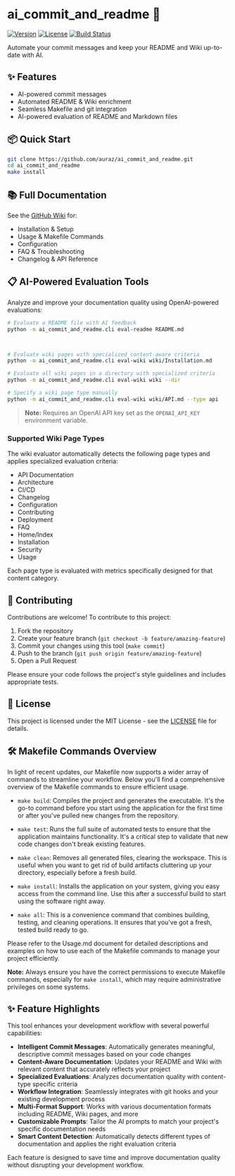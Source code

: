 # ai_commit_and_readme 🚀

[![Version](https://img.shields.io/badge/version-0.1.0-blue.svg)](https://github.com/auraz/ai_commit_and_readme)
[![License](https://img.shields.io/badge/License-MIT-green.svg)](https://opensource.org/licenses/MIT)
[![Build Status](https://img.shields.io/badge/build-passing-brightgreen.svg)](https://github.com/auraz/ai_commit_and_readme)

Automate your commit messages and keep your README and Wiki up-to-date with AI.

## ✨ Features

- AI-powered commit messages
- Automated README & Wiki enrichment
- Seamless Makefile and git integration
- AI-powered evaluation of README and Markdown files

## 📦 Quick Start

```sh
git clone https://github.com/auraz/ai_commit_and_readme.git
cd ai_commit_and_readme
make install
```

## 📚 Full Documentation

See the [GitHub Wiki](https://github.com/auraz/ai_commit_and_readme/wiki) for:
- Installation & Setup
- Usage & Makefile Commands
- Configuration
- FAQ & Troubleshooting
- Changelog & API Reference

## 📋 AI-Powered Evaluation Tools

Analyze and improve your documentation quality using OpenAI-powered evaluations:

```sh
# Evaluate a README file with AI feedback
python -m ai_commit_and_readme.cli eval-readme README.md



# Evaluate wiki pages with specialized content-aware criteria
python -m ai_commit_and_readme.cli eval-wiki wiki/Installation.md

# Evaluate all wiki pages in a directory with specialized criteria
python -m ai_commit_and_readme.cli eval-wiki wiki --dir

# Specify a wiki page type manually
python -m ai_commit_and_readme.cli eval-wiki wiki/API.md --type api
```

> **Note:** Requires an OpenAI API key set as the `OPENAI_API_KEY` environment variable.

### Supported Wiki Page Types

The wiki evaluator automatically detects the following page types and applies specialized evaluation criteria:

- API Documentation
- Architecture
- CI/CD
- Changelog
- Configuration
- Contributing
- Deployment
- FAQ
- Home/Index
- Installation
- Security
- Usage

Each page type is evaluated with metrics specifically designed for that content category.

## 📝 Contributing

Contributions are welcome! To contribute to this project:

1. Fork the repository
2. Create your feature branch (`git checkout -b feature/amazing-feature`)
3. Commit your changes using this tool (`make commit`)
4. Push to the branch (`git push origin feature/amazing-feature`)
5. Open a Pull Request

Please ensure your code follows the project's style guidelines and includes appropriate tests.

## 📄 License

This project is licensed under the MIT License - see the [LICENSE](LICENSE) file for details.
## 🛠️ Makefile Commands Overview
In light of recent updates, our Makefile now supports a wider array of commands to streamline your workflow. Below you'll find a comprehensive overview of the Makefile commands to ensure efficient usage.

- `make build`: Compiles the project and generates the executable. It's the go-to command before you start using the application for the first time or after you've pulled new changes from the repository.

- `make test`: Runs the full suite of automated tests to ensure that the application maintains functionality. It's a critical step to validate that new code changes don't break existing features.

- `make clean`: Removes all generated files, clearing the workspace. This is useful when you want to get rid of build artifacts cluttering up your directory, especially before a fresh build.

- `make install`: Installs the application on your system, giving you easy access from the command line. Use this after a successful build to start using the software right away.

- `make all`: This is a convenience command that combines building, testing, and cleaning operations. It ensures that you've got a fresh, tested build ready to go.

Please refer to the Usage.md document for detailed descriptions and examples on how to use each of the Makefile commands to manage your project efficiently.

**Note:** Always ensure you have the correct permissions to execute Makefile commands, especially for `make install`, which may require administrative privileges on some systems.

## ✨ Feature Highlights

This tool enhances your development workflow with several powerful capabilities:

- **Intelligent Commit Messages**: Automatically generates meaningful, descriptive commit messages based on your code changes
- **Content-Aware Documentation**: Updates your README and Wiki with relevant content that accurately reflects your project
- **Specialized Evaluations**: Analyzes documentation quality with content-type specific criteria
- **Workflow Integration**: Seamlessly integrates with git hooks and your existing development process
- **Multi-Format Support**: Works with various documentation formats including README, Wiki pages, and more
- **Customizable Prompts**: Tailor the AI prompts to match your project's specific documentation needs
- **Smart Content Detection**: Automatically detects different types of documentation and applies the right evaluation criteria

Each feature is designed to save time and improve documentation quality without disrupting your development workflow.